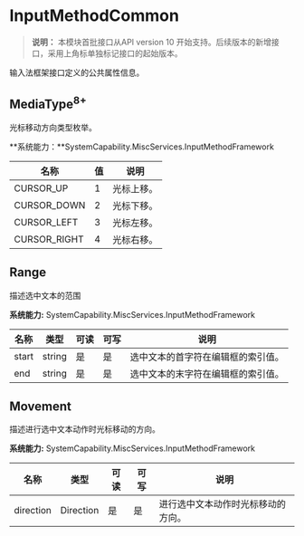 # InputMethodCommon

> **说明：**
> 本模块首批接口从API version 10 开始支持。后续版本的新增接口，采用上角标单独标记接口的起始版本。

输入法框架接口定义的公共属性信息。

## MediaType<sup>8+</sup>

光标移动方向类型枚举。

**系统能力：**SystemCapability.MiscServices.InputMethodFramework

| 名称         | 值   | 说明       |
| ------------ | ---- | ---------- |
| CURSOR_UP    | 1    | 光标上移。 |
| CURSOR_DOWN  | 2    | 光标下移。 |
| CURSOR_LEFT  | 3    | 光标左移。 |
| CURSOR_RIGHT | 4    | 光标右移。 |

## Range

描述选中文本的范围

 **系统能力:**  SystemCapability.MiscServices.InputMethodFramework

| 名称  | 类型   | 可读 | 可写 | 说明                               |
| ----- | ------ | ---- | ---- | ---------------------------------- |
| start | string | 是   | 是   | 选中文本的首字符在编辑框的索引值。 |
| end   | string | 是   | 是   | 选中文本的末字符在编辑框的索引值。 |

## Movement

描述进行选中文本动作时光标移动的方向。

 **系统能力:** SystemCapability.MiscServices.InputMethodFramework

| 名称      | 类型      | 可读 | 可写 | 说明                               |
| --------- | --------- | ---- | ---- | ---------------------------------- |
| direction | Direction | 是   | 是   | 进行选中文本动作时光标移动的方向。 |
